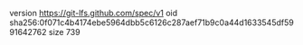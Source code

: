 version https://git-lfs.github.com/spec/v1
oid sha256:0f071c4b4174ebe5964dbb5c6126c287aef71b9c0a44d1633545df5991642762
size 739
